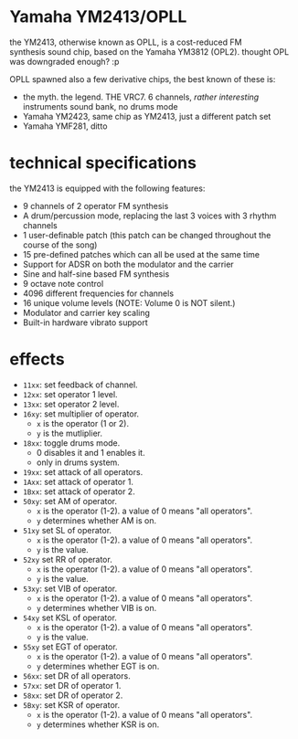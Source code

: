 # Yamaha YM2413/OPLL

the YM2413, otherwise known as OPLL, is a cost-reduced FM synthesis sound chip, based on the Yamaha YM3812 (OPL2). thought OPL was downgraded enough? :p

OPLL spawned also a few derivative chips, the best known of these is:
- the myth. the legend. THE VRC7. 6 channels, *rather interesting* instruments sound bank, no drums mode
- Yamaha YM2423, same chip as YM2413, just a different patch set
- Yamaha YMF281, ditto 

# technical specifications

the YM2413 is equipped with the following features:

- 9 channels of 2 operator FM synthesis
- A drum/percussion mode, replacing the last 3 voices with 3 rhythm channels
- 1 user-definable patch (this patch can be changed throughout the course of the song)
- 15 pre-defined patches which can all be used at the same time
- Support for ADSR on both the modulator and the carrier
- Sine and half-sine based FM synthesis
- 9 octave note control
- 4096 different frequencies for channels
- 16 unique volume levels (NOTE: Volume 0 is NOT silent.)
- Modulator and carrier key scaling
- Built-in hardware vibrato support

# effects

- `11xx`: set feedback of channel.
- `12xx`: set operator 1 level.
- `13xx`: set operator 2 level.
- `16xy`: set multiplier of operator.
  - `x` is the operator (1 or 2).
  - `y` is the mutliplier.
- `18xx`: toggle drums mode.
  - 0 disables it and 1 enables it.
  - only in drums system.
- `19xx`: set attack of all operators.
- `1Axx`: set attack of operator 1.
- `1Bxx`: set attack of operator 2.
- `50xy`: set AM of operator.
  - `x` is the operator (1-2). a value of 0 means "all operators".
  - `y` determines whether AM is on.
- `51xy` set SL of operator.
  - `x` is the operator (1-2). a value of 0 means "all operators".
  - `y` is the value.
- `52xy` set RR of operator.
  - `x` is the operator (1-2). a value of 0 means "all operators".
  - `y` is the value.
- `53xy`: set VIB of operator.
  - `x` is the operator (1-2). a value of 0 means "all operators".
  - `y` determines whether VIB is on.
- `54xy` set KSL of operator.
  - `x` is the operator (1-2). a value of 0 means "all operators".
  - `y` is the value.
- `55xy` set EGT of operator.
  - `x` is the operator (1-2). a value of 0 means "all operators".
  - `y` determines whether EGT is on.
- `56xx`: set DR of all operators.
- `57xx`: set DR of operator 1.
- `58xx`: set DR of operator 2.
- `5Bxy`: set KSR of operator.
  - `x` is the operator (1-2). a value of 0 means "all operators".
  - `y` determines whether KSR is on.